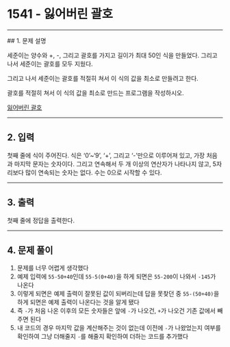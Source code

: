 # 1541 -  잃어버린 괄호

<hr/>
## 1. 문제 설명

세준이는 양수와 +, -, 그리고 괄호를 가지고 길이가 최대 50인 식을 만들었다. 그리고 나서 세준이는 괄호를 모두 지웠다.

그리고 나서 세준이는 괄호를 적절히 쳐서 이 식의 값을 최소로 만들려고 한다.

괄호를 적절히 쳐서 이 식의 값을 최소로 만드는 프로그램을 작성하시오.

[잃어버린 괄호](<https://www.acmicpc.net/problem/1541>)

------

## 2. 입력

첫째 줄에 식이 주어진다. 식은 ‘0’~‘9’, ‘+’, 그리고 ‘-’만으로 이루어져 있고, 가장 처음과 마지막 문자는 숫자이다. 그리고 연속해서 두 개 이상의 연산자가 나타나지 않고, 5자리보다 많이 연속되는 숫자는 없다. 수는 0으로 시작할 수 있다.

------

## 3. 출력

첫째 줄에 정답을 출력한다.

------

## 4. 문제 풀이

1. 문제를 너무 어렵게 생각했다
2. 예제 입력에 `55-50+40`인데 `55-5(0+40)`을 하게 되면은 `55-200`이 나와서 `-145`가 나온다
3. 이렇게 되면은 예제 출력이 잘못된 값이 되버리는데 답을 못찾던 중 `55-(50+40)`을 하게 되면은 예제 출력이 나온다는 것을 알게 됐다
4. 즉 `-`가 처음 나온 이후의 모든 숫자들은 앞에 `-`가 나오건, `+`가 나오건 기존 값에서 빼주면 된다
5. 내 코드의 경우 마지막 값을 계산해주는 것이 없는데 이전에 `-`가 나왔었는지 여부를 확인하여 그냥 더해줄지 `-`를 해줄지 확인하여 더하는 코드를 추가했다